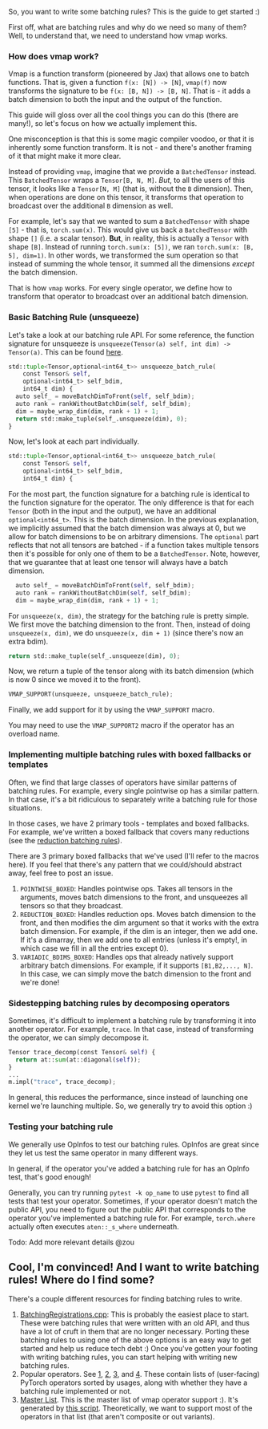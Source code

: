 So, you want to write some batching rules? This is the guide to get started :)

First off, what are batching rules and why do we need so many of them? Well, to understand that, we need to understand how vmap works.

### How does vmap work?
Vmap is a function transform (pioneered by Jax) that allows one to batch functions. That is, given a function `f(x: [N]) -> [N]`, `vmap(f)` now transforms the signature to be `f(x: [B, N]) -> [B, N]`. That is - it adds a batch dimension to both the input and the output of the function.

This guide will gloss over all the cool things you can do this (there are many!), so let's focus on how we actually implement this.

One misconception is that this is some magic compiler voodoo, or that it is inherently some function transform. It is not - and there's another framing of it that might make it more clear.

Instead of providing `vmap`, imagine that we provide a `BatchedTensor` instead. This `BatchedTensor` wraps a `Tensor[B, N, M]`. *But*, to all the users of this tensor, it looks like a `Tensor[N, M]` (that is, without the `B` dimension). Then, when operations are done on this tensor, it transforms that operation to broadcast over the additional `B` dimension as well.

For example, let's say that we wanted to sum a `BatchedTensor` with shape `[5]` - that is, `torch.sum(x)`. This would give us back a `BatchedTensor` with shape `[]` (i.e. a scalar tensor). **But**, in reality, this is actually a `Tensor` with shape `[B]`. Instead of running `torch.sum(x: [5])`, we ran `torch.sum(x: [B, 5], dim=1)`. In other words, we transformed the sum operation so that instead of summing the whole tensor, it summed all the dimensions *except* the batch dimension.

That is how `vmap` works. For every single operator, we define how to transform that operator to broadcast over an additional batch dimension.

### Basic Batching Rule (unsqueeze)
Let's take a look at our batching rule API. For some reference, the function signature for unsqueeze is `unsqueeze(Tensor(a) self, int dim) -> Tensor(a)`. This can be found [here](https://github.com/pytorch/pytorch/blob/master/aten/src/ATen/functorch/BatchRulesViews.cpp).
```py
std::tuple<Tensor,optional<int64_t>> unsqueeze_batch_rule(
    const Tensor& self,
    optional<int64_t> self_bdim,
    int64_t dim) {
  auto self_ = moveBatchDimToFront(self, self_bdim);
  auto rank = rankWithoutBatchDim(self, self_bdim);
  dim = maybe_wrap_dim(dim, rank + 1) + 1;
  return std::make_tuple(self_.unsqueeze(dim), 0);
}
```
Now, let's look at each part individually.
```py
std::tuple<Tensor,optional<int64_t>> unsqueeze_batch_rule(
    const Tensor& self,
    optional<int64_t> self_bdim,
    int64_t dim) {
```
For the most part, the function signature for a batching rule is identical to the function signature for the operator. The only difference is that for each `Tensor` (both in the input and the output), we have an additional `optional<int64_t>`. This is the batch dimension. In the previous explanation, we implicitly assumed that the batch dimension was always at 0, but we allow for batch dimensions to be on arbitrary dimensions. The `optional` part reflects that not all tensors are batched - if a function takes multiple tensors then it's possible for only one of them to be a `BatchedTensor`. Note, however, that we guarantee that at least one tensor will always have a batch dimension.

```py
  auto self_ = moveBatchDimToFront(self, self_bdim);
  auto rank = rankWithoutBatchDim(self, self_bdim);
  dim = maybe_wrap_dim(dim, rank + 1) + 1;
```
For `unsqueeze(x, dim)`, the strategy for the batching rule is pretty simple. We first move the batching dimension to the front. Then, instead of doing `unsqueeze(x, dim)`, we do `unsqueeze(x, dim + 1)` (since there's now an extra bdim).

```py
return std::make_tuple(self_.unsqueeze(dim), 0);
```
Now, we return a tuple of the tensor along with its batch dimension (which is now 0 since we moved it to the front).

```py
VMAP_SUPPORT(unsqueeze, unsqueeze_batch_rule);
```
Finally, we add support for it by using the `VMAP_SUPPORT` macro.

You may need to use the `VMAP_SUPPORT2` macro if the operator has an overload name.

### Implementing multiple batching rules with boxed fallbacks or templates
Often, we find that large classes of operators have similar patterns of batching rules. For example, every single pointwise op has a similar pattern. In that case, it's a bit ridiculous to separately write a batching rule for those situations.

In those cases, we have 2 primary tools - templates and boxed fallbacks. For example, we've written a boxed fallback that covers many reductions (see the [reduction batching rules](https://github.com/pytorch/pytorch/blob/master/aten/src/ATen/functorch/BatchRulesReduceOps.cpp)).

There are 3 primary boxed fallbacks that we've used (I'll refer to the macros here). If you feel that there's any pattern that we could/should abstract away, feel free to post an issue.

1. `POINTWISE_BOXED`: Handles pointwise ops. Takes all tensors in the arguments, moves batch dimensions to the front, and unsqueezes all tensors so that they broadcast.
2. `REDUCTION_BOXED`: Handles reduction ops. Moves batch dimension to the front, and then modifies the dim argument so that it works with the extra batch dimension. For example, if the dim is an integer, then we add one. If it's a dimarray, then we add one to all entries (unless it's empty!, in which case we fill in all the entries except 0).
3. `VARIADIC_BDIMS_BOXED`: Handles ops that already natively support arbitrary batch dimensions. For example, if it supports `[B1,B2,..., N]`. In this case, we can simply move the batch dimension to the front and we're done!

### Sidestepping batching rules by decomposing operators
Sometimes, it's difficult to implement a batching rule by transforming it into another operator. For example, `trace`. In that case, instead of transforming the operator, we can simply decompose it.

```py
Tensor trace_decomp(const Tensor& self) {
  return at::sum(at::diagonal(self));
}
...
m.impl("trace", trace_decomp);
```
In general, this reduces the performance, since instead of launching one kernel we're launching multiple. So, we generally try to avoid this option :)

### Testing your batching rule
We generally use OpInfos to test our batching rules. OpInfos are great since they let us test the same operator in many different ways.

In general, if the operator you've added a batching rule for has an OpInfo test, that's good enough!

Generally, you can try running `pytest -k op_name` to use `pytest` to find all tests that test your operator. Sometimes, if your operator doesn't match the public API, you need to figure out the public API that corresponds to the operator you've implemented a batching rule for. For example, `torch.where` actually often executes `aten::_s_where` underneath.

Todo: Add more relevant details @zou

## Cool, I'm convinced! And I want to write batching rules! Where do I find some?
There's a couple different resources for finding batching rules to write.

1. [BatchingRegistrations.cpp](https://github.com/pytorch/pytorch/blob/master/aten/src/ATen/functorch/LegacyBatchingRegistrations.cpp): This is probably the easiest place to start. These were batching rules that were written with an old API, and thus have a lot of cruft in them that are no longer necessary. Porting these batching rules to using one of the above options is an easy way to get started and help us reduce tech debt :) Once you've gotten your footing with writing batching rules, you can start helping with writing new batching rules.
2. Popular operators. See [1](https://github.com/pytorch/functorch/issues/112), [2](https://github.com/pytorch/functorch/issues/101), [3](https://github.com/pytorch/functorch/issues/102), and [4](https://github.com/pytorch/functorch/issues/102). These contain lists of (user-facing) PyTorch operators sorted by usages, along with whether they have a batching rule implemented or not.
3. [Master List](https://docs.google.com/spreadsheets/d/1Sp4HUjxwMifS5oDQg0yvjqk7hKOpCfKO4jWH4MTGP-k/edit#gid=0). This is the master list of vmap operator support :). It's generated by [this script](op_analysis/gen_data.py). Theoretically, we want to support most of the operators in that list (that aren't composite or out variants).

